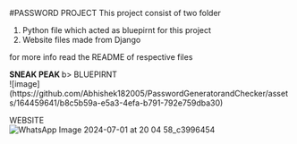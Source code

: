 #PASSWORD PROJECT
This project consist of two folder 
1) Python file which acted as bluepirnt for this project<br>
2) Website files made from Django 

for more info read the README of respective files<br>

<b>
SNEAK PEAK
</b>b>
BLUEPIRNT<br>
![image](https://github.com/Abhishek182005/PasswordGeneratorandChecker/assets/164459641/b8c5b59a-e5a3-4efa-b791-792e759dba30)

WEBSITE<br>
![WhatsApp Image 2024-07-01 at 20 04 58_c3996454](https://github.com/Abhishek182005/PASSWORD-PROJECT/assets/164459641/ef0bef97-760f-4c43-84ad-d6f938500190)


